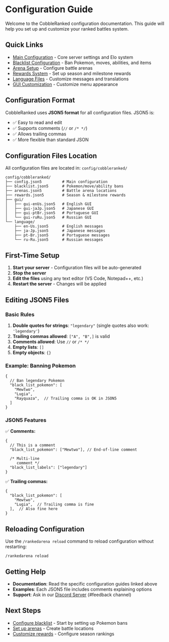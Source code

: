 # Configuration Guide

Welcome to the CobbleRanked configuration documentation. This guide will help you set up and customize your ranked battles system.

## Quick Links

- [Main Configuration](config.md) - Core server settings and Elo system
- [Blacklist Configuration](blacklist.md) - Ban Pokemon, moves, abilities, and items
- [Arena Setup](arenas.md) - Configure battle arenas
- [Rewards System](rewards.md) - Set up season and milestone rewards
- [Language Files](languages.md) - Customize messages and translations
- [GUI Customization](gui.md) - Customize menu appearance

## Configuration Format

CobbleRanked uses **JSON5 format** for all configuration files. JSON5 is:
- ✅ Easy to read and edit
- ✅ Supports comments (`//` or `/* */`)
- ✅ Allows trailing commas
- ✅ More flexible than standard JSON

## Configuration Files Location

All configuration files are located in: `config/cobbleranked/`

```
config/cobbleranked/
├── config.json5         # Main configuration
├── blacklist.json5      # Pokemon/move/ability bans
├── arenas.json5         # Battle arena locations
├── rewards.json5        # Season & milestone rewards
├── gui/
│   ├── gui-enUs.json5   # English GUI
│   ├── gui-jaJp.json5   # Japanese GUI
│   ├── gui-ptBr.json5   # Portuguese GUI
│   └── gui-ruRu.json5   # Russian GUI
└── language/
    ├── en-Us.json5      # English messages
    ├── ja-Jp.json5      # Japanese messages
    ├── pt-Br.json5      # Portuguese messages
    └── ru-Ru.json5      # Russian messages
```

## First-Time Setup

1. **Start your server** - Configuration files will be auto-generated
2. **Stop the server**
3. **Edit the files** using any text editor (VS Code, Notepad++, etc.)
4. **Restart the server** - Changes will be applied

## Editing JSON5 Files

### Basic Rules

1. **Double quotes for strings**: `"legendary"` (single quotes also work: `'legendary'`)
2. **Trailing commas allowed**: `["A", "B",]` is valid
3. **Comments allowed**: Use `//` or `/* */`
4. **Empty lists**: `[]`
5. **Empty objects**: `{}`

### Example: Banning Pokemon

```json5
{
  // Ban legendary Pokemon
  "black_list_pokemon": [
    "Mewtwo",
    "Lugia",
    "Rayquaza",  // Trailing comma is OK in JSON5
  ]
}
```

### JSON5 Features

✅ **Comments:**
```json5
{
  // This is a comment
  "black_list_pokemon": ["Mewtwo"], // End-of-line comment

  /* Multi-line
     comment */
  "black_list_labels": ["legendary"]
}
```

✅ **Trailing commas:**
```json5
{
  "black_list_pokemon": [
    "Mewtwo",
    "Lugia",  // Trailing comma is fine
  ],  // Also fine here
}
```

## Reloading Configuration

Use the `/rankedarena reload` command to reload configuration without restarting:

```
/rankedarena reload
```

## Getting Help

- **Documentation**: Read the specific configuration guides linked above
- **Examples**: Each JSON5 file includes comments explaining options
- **Support**: Ask in our [Discord Server](https://discord.gg/VVVvBTqqyP) (#feedback channel)

## Next Steps

- [Configure blacklist](blacklist.md) - Start by setting up Pokemon bans
- [Set up arenas](arenas.md) - Create battle locations
- [Customize rewards](rewards.md) - Configure season rankings
